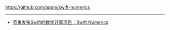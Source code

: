 
https://github.com/apple/swift-numerics

---

* [苹果发布Swift的数学计算项目：Swift Numerics](https://mp.weixin.qq.com/s/DxfJcwlLbzpBssxtq5N1yA)

